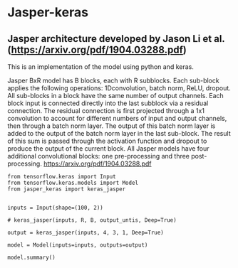 # Jasper-keras
## Jasper architecture developed by Jason Li et al. (https://arxiv.org/pdf/1904.03288.pdf)

This is an implementation of the model using python and keras.

Jasper BxR model has B blocks, each with R subblocks. 
Each sub-block applies the following operations: 
      1Dconvolution, 
      batch norm, 
      ReLU, 
      dropout.
All sub-blocks in a block have the same number of output channels.
Each block input is connected directly into the last subblock via 
a residual connection. The residual connection is first projected 
through a 1x1 convolution to account for different numbers of input 
and output channels, then through a batch norm layer. The output
of this batch norm layer is added to the output of the batch norm
layer in the last sub-block. The result of this sum is passed 
through the activation function and dropout to produce the output 
of the current block.
All Jasper models have four additional convolutional
blocks: one pre-processing and three post-processing.
https://arxiv.org/pdf/1904.03288.pdf

```
from tensorflow.keras import Input
from tensorflow.keras.models import Model
from jasper_keras import keras_jasper


inputs = Input(shape=(100, 2))

# keras_jasper(inputs, R, B, output_untis, Deep=True)

output = keras_jasper(inputs, 4, 3, 1, Deep=True)

model = Model(inputs=inputs, outputs=output)

model.summary()
```
